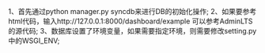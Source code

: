 1、首先通过python manager.py syncdb来进行DB的初始化操作;
2、如果要参考html代码，输入http://127.0.0.1:8000/dashboard/example 可以参考AdminLTS的源代码;
3、数据库设置了环境变量，如果需要指定环境，则需要修改setting.py中的WSGI_ENV;